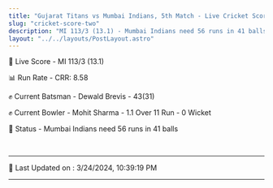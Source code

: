 ```yaml
---
title: "Gujarat Titans vs Mumbai Indians, 5th Match - Live Cricket Score"
slug: "cricket-score-two"
description: "MI 113/3 (13.1) - Mumbai Indians need 56 runs in 41 balls."
layout: "../../layouts/PostLayout.astro"
---
```


🔴 Live Score - MI 113/3 (13.1)  

📊 Run Rate - CRR: 8.58  

✊ Current Batsman - Dewald Brevis - 43(31)  

✊ Current Bowler - Mohit Sharma - 1.1 Over 11 Run - 0 Wicket  

📑 Status - Mumbai Indians need 56 runs in 41 balls

<br />

***

📝 Last Updated on : 3/24/2024, 10:39:19 PM

***

